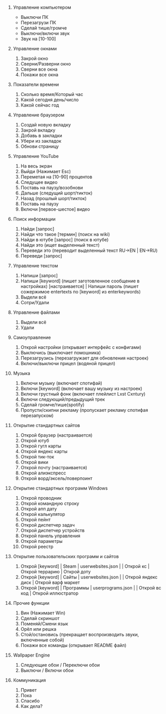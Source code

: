 1. Управление компьютером
    - Выключи ПК 
    - Перезагрузи ПК
    - Сделай тише/громче
    - Выключи/включи звук
    - Звук на [10-100]

2. Управление окнами
    1. Закрой окно
    2. Сверни/Разверни окно
    3. Сверни все окна
    4. Покажи все окна

3. Показатели времени
    1. Сколько время/Который час
    2. Какой сегодня день/число
    3. Какой сейчас год

4. Управление браузером
    1. Создай новую вкладку
    2. Закрой вкладку
    3. Добавь в закладки
    4. Убери из закладок
    5. Обнови страницу

5. Управление YouTube
    1. На весь экран
    2. Выйди (Нажимает Esc)
    3. Переметая на [10-90] процентов
    4. Следущее видео
    5. Поставь на паузу/возобнови
    6. Дальше (следущий шорт/тикток)
    7. Назад (прошлый шорт/тикток)
    8. Поставь на паузу
    9. Включи [первое-шестое] видео

6. Поиск информации
    1. Найди [запрос]
    2. Найди что такое [термин] (поиск на wiki)
    3. Найди в ютубе [запрос] (поиск в ютубе)
    4. Найди это (ищет выделенный текст)
    5. Переведи это (переводит выделенный текст RU->EN | EN->RU)
    6. Переведи [запрос]

7. Управление текстом
    1. Напиши [запрос]
    2. Напиши [keyword] (пишет заготовленное сообщение в настройках) [настраивается]
        | Напиши пароль (пишет сожержимое entertexts по [keyword] из enterkeywords)
    3. Выдели всё
    4. Сотри/Удали

8. Управление файлами
    1. Выдели всё
    2. Удали

9. Самоуправление
    1. Открой настройки (открывает интерфейс с конфигами)
    2. Выключись (выключает помошника)
    3. Перезагрузись (перезагружает для обновления настроек)
    4. Включи/выключи прицел (водяной прицел)

10. Музыка
    1. Включи музыку (включает спотифай)
    2. Включи [keyword] (включает вашу музыку из настроек)
    3. Включи грустный фонк (включает плейлист Lxst Cxntury)
    4. Включи следующий/предыдущий трек
    5. Сделай громче/тише(spotify)
    6. Пропусти/скипни рекламу (пропускает рекламу спотифая перезапуском)
    
11. Открытие стандартных сайтов
    1. Открой браузер (настраивается)
    2. Открой ютуб
    3. Открой гугл карты
    4. Открой яндекс карты
    5. Открой тик-ток
    6. Открой вики
    7. Открой почту (настраивается)
    8. Открой алиэкспресс
    9. Открой ворд/эксель/поверпоинт

12. Открытие стандартных программ Windows
    1. Открой проводник
    2. Открой командную строку
    3. Открой апп дату
    4. Открой калькулятор
    5. Открой пейнт
    6. Открой диспетчер задач
    7. Открой диспетчер устройств
    8. Открой панель управления
    9. Открой параметры
    10. Открой реестр

13. Открытие пользовательских программ и сайтов
    1. Открой [keyword]  | Steam | userwebsites.json |
        | Открой кс
        | Открой террарию
        | Открой доту
    2. Открой [keyword] | Сайты | userwebsites.json |
        | Открой яндекс диск
        | Открой варф маркет
    3. Открой [keyword] | Программы | userprograms.json |
        | Открой вс код
        | Открой иллюстратор

14. Прочие функции
    1. Вин (Нажимает Win)
    2. Сделай скриншот
    3. Поменяй/Смени язык
    4. Орёл или решка
    5. Стой/остановись (прекращает воспроизводить звуки, включенные собой)
    6. Покажи все команды (открывает README файл)

15. Wallpaper Engine
    1. Следующие обои / Переключи обои
    2. Выключи / Включи обои

16. Коммуникация 
    1. Привет
    2. Пока
    3. Спасибо
    4. Как дела?
